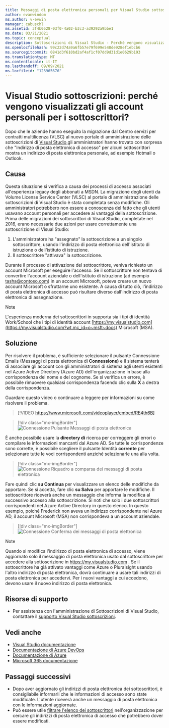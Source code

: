 ```yaml
---
title: Messaggi di posta elettronica personali per Visual Studio sottoscrizioni in VLSC
author: evanwindom
ms.author: v-evwin
manager: cabuschl
ms.assetid: 3f4b0528-03f0-4a02-b3c3-a39292a9bbe1
ms.date: 03/21/2021
ms.topic: conceptual
description: Sottoscrizioni di Visual Studio - Perché vengono visualizzati indirizzi Hotmail o Gmail per i sottoscrittori?
ms.openlocfilehash: 99c22d74a9a6fb57e79f699e548de928ef1ebcb6
ms.sourcegitcommit: 0841d3f610bd2af4af1cf07dd9d31d1e0629b193
ms.translationtype: MT
ms.contentlocale: it-IT
ms.lasthandoff: 09/09/2021
ms.locfileid: "123965676"
---
```

# <a name="visual-studio-subscriptions--why-do-i-see-personal-accounts-for-my-subscribers"></a>Visual Studio sottoscrizioni: perché vengono visualizzati gli account personali per i sottoscrittori?
Dopo che le aziende hanno eseguito la migrazione dal Centro servizi per contratti multilicenza (VLSC) al nuovo portale di amministrazione delle sottoscrizioni di [Visual Studio,](https://manage.visualstudio.com)gli amministratori hanno trovato con sorpresa che "Indirizzo di posta elettronica di accesso" per alcuni sottoscrittori mostra un indirizzo di posta elettronica personale, ad esempio Hotmail o Outlook.  

## <a name="cause"></a>Causa
Questa situazione si verifica a causa dei processi di accesso associati all'esperienza legacy degli abbonati a MSDN. La migrazione degli utenti da Volume License Service Center (VLSC) al portale di amministrazione delle sottoscrizioni di Visual Studio è stata completata senza modifiche. Gli amministratori potrebbero non essere a conoscenza del fatto che gli utenti usavano account personali per accedere ai vantaggi della sottoscrizione. Prima delle migrazioni dei sottoscrittori di Visual Studio, completate nel 2016, erano necessarie due azioni per usare correttamente una sottoscrizione di Visual Studio:
1. L'amministratore ha "assegnato" la sottoscrizione a un singolo sottoscrittore, usando l'indirizzo di posta elettronica dell'istituto di istruzione o dell'istituto di istruzione.
2. Il sottoscrittore "attivava" la sottoscrizione.

Durante il processo di attivazione del sottoscrittore, veniva richiesto un account Microsoft per eseguire l'accesso. Se il sottoscrittore non tentava di convertire l'account aziendale o dell'istituto di istruzione (ad esempio tasha@contoso.com) in un account Microsoft, poteva creare un nuovo account Microsoft o sfruttarne uno esistente. A causa di tutto ciò, l'indirizzo di posta elettronica di accesso può risultare diverso dall'indirizzo di posta elettronica di assegnazione.

> [!NOTE]
> L'esperienza moderna dei sottoscrittori in supporta sia i tipi di identità Work/School che i tipi di identità account [https://my.visualstudio.com](https://my.visualstudio.com?wt.mc_id=o~msft~docs) Microsoft (MSA).

## <a name="solution"></a>Soluzione
Per risolvere il problema, è sufficiente selezionare il pulsante Connessione Emails (Messaggi di posta elettronica di **Connessione)** e il sistema tenterà di associare gli account con gli amministratori di sistema agli utenti esistenti nel Azure Active Directory (Azure AD) dell'organizzazione in base alla corrispondenza del nome e del cognome. Se si verifica un errore, è possibile rimuovere qualsiasi corrispondenza facendo clic sulla **X** a destra della corrispondenza.  

Guardare questo video o continuare a leggere per informazioni su come risolvere il problema. 

> [!VIDEO https://www.microsoft.com/videoplayer/embed/RE4th6B]

> [!div class="mx-imgBorder"]
> ![Connessione Pulsante Messaggi di posta elettronica](_img/connect-emails/connect-emails-button.png "Fare clic Connessione messaggi di posta elettronica per associare gli utenti con gli account Microsoft alle Azure Active Directory")

È anche possibile usare la **directory di** ricerca per correggere gli errori o compilare le informazioni mancanti dal Azure AD. Se tutte le corrispondenze sono corrette, è possibile scegliere il pulsante Identità **corrente** per selezionare tutte le voci corrispondenti anziché selezionarle una alla volta.  

> [!div class="mx-imgBorder"]
> ![Connessione Riquadro a comparsa dei messaggi di posta elettronica](_img/connect-emails/connect-emails-flyout.png "Selezionare i sottoscrittori che si desidera associare alle Azure AD e fare clic su Continua.")

Fare quindi clic **su Continua** per visualizzare un elenco delle modifiche da apportare. Se si accetta, fare clic **su Salva** per apportare le modifiche. Il sottoscrittore riceverà anche un messaggio che informa la modifica al successivo accesso alla sottoscrizione.  Si noti che solo i due sottoscrittori corrispondenti nel Azure Active Directory in questo elenco.  In questo esempio, poiché Frederick non aveva un indirizzo corrispondente nel Azure AD, il account Microsoft (MSA) non corrispondeva a un account aziendale. 

> [!div class="mx-imgBorder"]
> ![Connessione Conferma dei messaggi di posta elettronica](_img/connect-emails/connect-emails-confirm.png "Fare clic su Continua per implementare le modifiche proposte, quindi fare clic su Salva.") 

> [!NOTE]
> Quando si modifica l'indirizzo di posta elettronica di accesso, viene aggiornato solo il messaggio di posta elettronica usato dal sottoscrittore per accedere alla sottoscrizione in https://my.visualstudio.com . Se il sottoscrittore ha già attivato vantaggi come Azure o Pluralsight usando l'altro indirizzo di posta elettronica, dovrà continuare a usare tali indirizzi di posta elettronica per accedervi. Per i nuovi vantaggi a cui accedono, devono usare il nuovo indirizzo di posta elettronica. 

## <a name="support-resources"></a>Risorse di supporto
- Per assistenza con l'amministrazione di Sottoscrizioni di Visual Studio, contattare il [supporto Visual Studio sottoscrizioni](https://aka.ms/vsadminhelp).

## <a name="see-also"></a>Vedi anche
- [Visual Studio documentazione](/visualstudio/)
- [Documentazione di Azure DevOps](/azure/devops/)
- [Documentazione di Azure](/azure/)
- [Microsoft 365 documentazione](/microsoft-365/)

##  <a name="next-steps"></a>Passaggi successivi
- Dopo aver aggiornato gli indirizzi di posta elettronica dei sottoscrittori, è consigliabile informarli che le informazioni di accesso sono state modificate.  L'utente riceverà anche un messaggio di posta elettronica con le informazioni aggiornate.
- Può essere utile [filtrare l'elenco dei sottoscrittori](search-license.md) nell'organizzazione per cercare gli indirizzi di posta elettronica di accesso che potrebbero dover essere modificati.